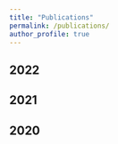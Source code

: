 ```yaml
---
title: "Publications"
permalink: /publications/
author_profile: true
---
```


2022
--------------------
2021
--------------------
2020
--------------------
